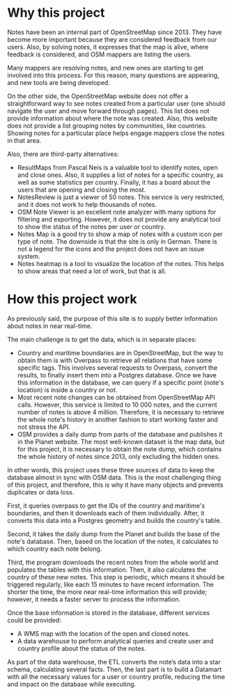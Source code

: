 # Why this project

Notes have been an internal part of OpenStreetMap since 2013.
They have become more important because they are considered feedback from our
users.
Also, by solving notes, it expresses that the map is alive, where feedback is
considered, and OSM mappers are listing the users.

Many mappers are resolving notes, and new ones are starting to get involved into
this process.
For this reason, many questions are appearing, and new tools are being
developed.

On the other side, the OpenStreetMap website does not offer a straightforward
way to see notes created from a particular user (one should navigate the user
and move forward through pages).
This list does not provide information about where the note was created.
Also, this website does not provide a list grouping notes by communities,
like countries.
Showing notes for a particular place helps engage mappers close the notes in
that area.

Also, there are third-party alternatives:

* ResultMaps from Pascal Neis is a valuable tool to identify notes, open and
close ones.
Also, it supplies a list of notes for a specific country, as well as some
statistics per country.
Finally, it has a board about the users that are opening and closing the most.
* NotesReview is just a viewer of 50 notes.
This service is very restricted, and it does not work to help thousands of
notes.
* OSM Note Viewer is an excellent note analyzer with many options for
filtering and exporting.
However, it does not provide any analytical tool to show the status of the notes
per user or country.
* Notes Map is a good try to show a map of notes with a custom icon per type of
note.
The downside is that the site is only in German.
There is not a legend for the icons and the project does not have an issue
system.
* Notes heatmap is a tool to visualize the location of the notes.
This helps to show areas that need a lot of work, but that is all.

# How this project work

As previously said, the purpose of this site is to supply better information
about notes in near real-time.

The main challenge is to get the data, which is in separate places:

* Country and maritime boundaries are in OpenStreetMap, but the way to obtain
them is with Overpass to retrieve all relations that have some specific tags.
This involves several requests to Overpass, convert the results, to finally
insert them into a Postgres database.
Once we have this information in the database, we can query if a specific point
(note's location) is inside a country or not.
* Most recent note changes can be obtained from OpenStreetMap API calls.
However, this service is limited to 10 000 notes, and the current number of
notes is above 4 million.
Therefore, it is necessary to retrieve the whole note's history in another
fashion to start working faster and not stress the API.
* OSM provides a daily dump from parts of the database and publishes it in the
Planet website.
The most well-known dataset is the map data, but for this project, it is
necessary to obtain the note dump, which contains the whole history of notes
since 2013, only excluding the hidden ones.

In other words, this project uses these three sources of data to keep the
database almost in sync with OSM data.
This is the most challenging thing of this project, and therefore, this is
why it have many objects and prevents duplicates or data loss.

First, it queries overpass to get the IDs of the country and maritime's
boundaries, and then it downloads each of them individually.
After, it converts this data into a Postgres geometry and builds the country's
table.

Second, it takes the daily dump from the Planet and builds the base of the
note's database.
Then, based on the location of the notes, it calculates to which country each
note belong.

Third, the program downloads the recent notes from the whole world and populates
the tables with this information.
Then, it also calculates the country of these new notes.
This step is periodic, which means it should be triggered regularly, like each
15 minutes to have recent information.
The shorter the time, the more near real-time information this will provide;
however, it needs a faster server to process the information.

Once the base information is stored in the database, different services could be
provided:

* A WMS map with the location of the open and closed notes.
* A data warehouse to perform analytical queries and create user and country
profile about the status of the notes.

As part of the data warehouse, the ETL converts the note’s data into a star
schema, calculating several facts.
Then, the last part is to build a Datamart with all the necessary values for a
user or country profile, reducing the time and impact on the database while
executing.
